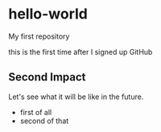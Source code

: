 # hello-world
My first repository

this is the first time after I signed up GitHub

## Second Impact
Let's see what it will be like in the future.
  - first of all
  - second of that
